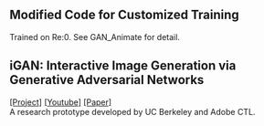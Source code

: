 ## Modified Code for Customized Training
Trained on Re:0.
See GAN_Animate for detail.


## iGAN: Interactive Image Generation via Generative Adversarial Networks
[[Project]](http://www.eecs.berkeley.edu/~junyanz/projects/gvm/) [[Youtube]](https://youtu.be/9c4z6YsBGQ0)   [[Paper]](https://arxiv.org/pdf/1609.03552v2.pdf)  
A research prototype developed by UC Berkeley and Adobe CTL.  